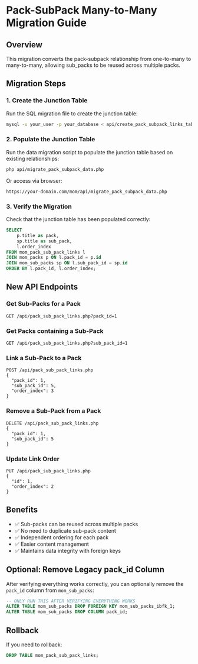 # Pack-SubPack Many-to-Many Migration Guide

## Overview
This migration converts the pack-subpack relationship from one-to-many to many-to-many, allowing sub_packs to be reused across multiple packs.

## Migration Steps

### 1. Create the Junction Table
Run the SQL migration file to create the junction table:
```bash
mysql -u your_user -p your_database < api/create_pack_subpack_links_table.sql
```

### 2. Populate the Junction Table
Run the data migration script to populate the junction table based on existing relationships:
```bash
php api/migrate_pack_subpack_data.php
```
Or access via browser:
```
https://your-domain.com/mom/api/migrate_pack_subpack_data.php
```

### 3. Verify the Migration
Check that the junction table has been populated correctly:
```sql
SELECT 
    p.title as pack,
    sp.title as sub_pack,
    l.order_index
FROM mom_pack_sub_pack_links l
JOIN mom_packs p ON l.pack_id = p.id
JOIN mom_sub_packs sp ON l.sub_pack_id = sp.id
ORDER BY l.pack_id, l.order_index;
```

## New API Endpoints

### Get Sub-Packs for a Pack
```
GET /api/pack_sub_pack_links.php?pack_id=1
```

### Get Packs containing a Sub-Pack
```
GET /api/pack_sub_pack_links.php?sub_pack_id=1
```

### Link a Sub-Pack to a Pack
```
POST /api/pack_sub_pack_links.php
{
  "pack_id": 1,
  "sub_pack_id": 5,
  "order_index": 3
}
```

### Remove a Sub-Pack from a Pack
```
DELETE /api/pack_sub_pack_links.php
{
  "pack_id": 1,
  "sub_pack_id": 5
}
```

### Update Link Order
```
PUT /api/pack_sub_pack_links.php
{
  "id": 1,
  "order_index": 2
}
```

## Benefits
- ✅ Sub-packs can be reused across multiple packs
- ✅ No need to duplicate sub-pack content
- ✅ Independent ordering for each pack
- ✅ Easier content management
- ✅ Maintains data integrity with foreign keys

## Optional: Remove Legacy pack_id Column
After verifying everything works correctly, you can optionally remove the `pack_id` column from `mom_sub_packs`:
```sql
-- ONLY RUN THIS AFTER VERIFYING EVERYTHING WORKS
ALTER TABLE mom_sub_packs DROP FOREIGN KEY mom_sub_packs_ibfk_1;
ALTER TABLE mom_sub_packs DROP COLUMN pack_id;
```

## Rollback
If you need to rollback:
```sql
DROP TABLE mom_pack_sub_pack_links;
```
